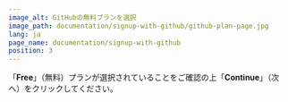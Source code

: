 ```yaml
---
image_alt: GitHubの無料プランを選択
image_path: documentation/signup-with-github/github-plan-page.jpg
lang: ja
page_name: documentation/signup-with-github
position: 3
---
```


「__Free__」（無料）プランが選択されていることをご確認の上「__Continue__」（次へ）をクリックしてください。
